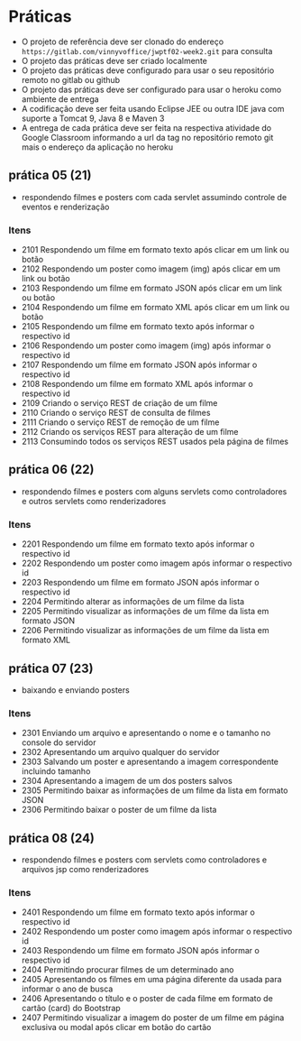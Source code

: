 # Práticas

* O projeto de referência deve ser clonado do  endereço `https://gitlab.com/vinnyvoffice/jwptf02-week2.git` para consulta
* O projeto das práticas deve ser criado localmente
* O projeto das práticas deve configurado para usar o seu repositório remoto no gitlab ou github
* O projeto das práticas deve ser configurado para usar o heroku como ambiente de entrega
* A codificação deve ser feita usando Eclipse JEE ou outra IDE java com suporte a Tomcat 9, Java 8 e Maven 3
* A entrega de cada prática deve ser feita na respectiva atividade do Google Classroom informando a url da tag no repositório remoto git mais o endereço da aplicação no heroku

## prática 05 (21)

*  respondendo filmes e posters com cada servlet assumindo controle de eventos e renderização

### Itens

*  2101 Respondendo um filme em formato texto após clicar em um link ou botão
*  2102 Respondendo um poster como imagem (img) após clicar em um link ou botão
*  2103 Respondendo um filme em formato JSON após clicar em um link ou botão
*  2104 Respondendo um filme em formato XML após clicar em um link ou botão
*  2105 Respondendo um filme em formato texto após informar o respectivo id
*  2106 Respondendo um poster como imagem (img) após informar o respectivo id
*  2107 Respondendo um filme em formato JSON  após informar o respectivo id
*  2108 Respondendo um filme em formato XML  após informar o respectivo id
*  2109 Criando o serviço REST de criação de um filme
*  2110 Criando o serviço REST de consulta de filmes
*  2111 Criando o serviço REST de remoção de um filme
*  2112 Criando os serviços REST para alteração de um filme
*  2113 Consumindo todos os serviços REST usados pela página de filmes

## prática 06 (22)

*  respondendo filmes e posters com alguns servlets como controladores e outros servlets como renderizadores

### Itens

*  2201 Respondendo um filme em formato texto após informar o respectivo id
*  2202 Respondendo um poster  como imagem  após informar o respectivo id
*  2203 Respondendo um filme em formato JSON  após informar o respectivo id
*  2204 Permitindo alterar as informações de um filme da lista
*  2205 Permitindo visualizar as informações de um filme da lista em formato JSON
*  2206 Permitindo visualizar as informações de um filme da lista em formato XML


## prática 07 (23)

* baixando e enviando posters

### Itens

*  2301 Enviando um arquivo e apresentando o nome e o tamanho no console do servidor
*  2302 Apresentando um arquivo qualquer do servidor
*  2303 Salvando um poster e apresentando a imagem correspondente incluindo tamanho
*  2304 Apresentando a imagem de um dos posters salvos
*  2305 Permitindo baixar as informações de um filme da lista em formato JSON
*  2306 Permitindo baixar o poster de um filme da lista

## prática 08 (24)

* respondendo filmes e posters com servlets como controladores e arquivos jsp como renderizadores

### Itens

*  2401 Respondendo um filme em formato texto após informar o respectivo id
*  2402 Respondendo um poster  como imagem  após informar o respectivo id
*  2403 Respondendo um filme em formato JSON  após informar o respectivo id
*  2404 Permitindo procurar filmes de um determinado ano
*  2405 Apresentando os filmes em uma página diferente da usada para informar o ano de busca
*  2406 Apresentando o título e o poster de cada filme em formato de cartão (card) do Bootstrap
*  2407 Permitindo visualizar a imagem do poster de um filme em página exclusiva ou modal após clicar em botão do cartão

